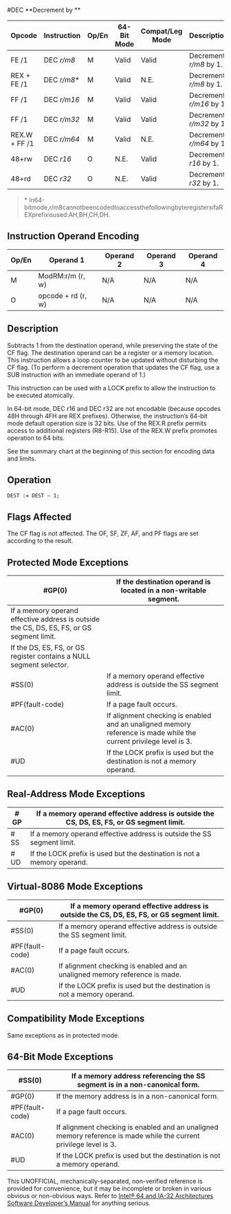 #DEC
**Decrement by **

| Opcode        | Instruction  | Op/En | 64-Bit Mode | Compat/Leg Mode | Description             |
| ------------- | ------------ | ----- | ----------- | --------------- | ----------------------- |
| FE /1         | DEC _r/m8_   | M     | Valid       | Valid           | Decrement _r/m8_ by 1.  |
| REX + FE /1   | DEC _r/m8_\* | M     | Valid       | N.E.            | Decrement _r/m8_ by 1.  |
| FF /1         | DEC _r/m16_  | M     | Valid       | Valid           | Decrement _r/m16_ by 1. |
| FF /1         | DEC _r/m32_  | M     | Valid       | Valid           | Decrement _r/m32_ by 1. |
| REX.W + FF /1 | DEC _r/m64_  | M     | Valid       | N.E.            | Decrement _r/m64_ by 1. |
| 48+rw         | DEC _r16_    | O     | N.E.        | Valid           | Decrement _r16_ by 1.   |
| 48+rd         | DEC _r32_    | O     | N.E.        | Valid           | Decrement _r32_ by 1.   |

> \* In64-bitmode,r/m8cannotbeencodedtoaccessthefollowingbyteregistersifaREXprefixisused:AH,BH,CH,DH.

## Instruction Operand Encoding

| Op/En | Operand 1          | Operand 2 | Operand 3 | Operand 4 |
| ----- | ------------------ | --------- | --------- | --------- |
| M     | ModRM:r/m (r, w)   | N/A       | N/A       | N/A       |
| O     | opcode + rd (r, w) | N/A       | N/A       | N/A       |

## Description

Subtracts 1 from the destination operand, while preserving the state of the CF flag. The destination operand can be a register or a memory location. This instruction allows a loop counter to be updated without disturbing the CF flag. (To perform a decrement operation that updates the CF flag, use a SUB instruction with an immediate operand of 1.)

This instruction can be used with a LOCK prefix to allow the instruction to be executed atomically.

In 64-bit mode, DEC r16 and DEC r32 are not encodable (because opcodes 48H through 4FH are REX prefixes). Otherwise, the instruction’s 64-bit mode default operation size is 32 bits. Use of the REX.R prefix permits access to additional registers (R8-R15). Use of the REX.W prefix promotes operation to 64 bits.

See the summary chart at the beginning of this section for encoding data and limits.

## Operation

```
DEST := DEST – 1;

```

## Flags Affected

The CF flag is not affected. The OF, SF, ZF, AF, and PF flags are set according to the result.

## Protected Mode Exceptions

| \#​​​​GP(0)                                                                               | If the destination operand is located in a non-writable segment.                                                   |
| ----------------------------------------------------------------------------------------- | ------------------------------------------------------------------------------------------------------------------ |
| If a memory operand effective address is outside the CS, DS, ES, FS, or GS segment limit. |
| If the DS, ES, FS, or GS register contains a NULL segment selector.                       |
| \#​​​​​SS(0)                                                                              | If a memory operand effective address is outside the SS segment limit.                                             |
| \#​PF(fault-code)                                                                         | If a page fault occurs.                                                                                            |
| \#​AC(0)                                                                                  | If alignment checking is enabled and an unaligned memory reference is made while the current privilege level is 3. |
| #​​​UD                                                                                    | If the LOCK prefix is used but the destination is not a memory operand.                                            |

## Real-Address Mode Exceptions

| \#​​​​GP  | If a memory operand effective address is outside the CS, DS, ES, FS, or GS segment limit. |
| --------- | ----------------------------------------------------------------------------------------- |
| \#​​​​​SS | If a memory operand effective address is outside the SS segment limit.                    |
| #​​​UD    | If the LOCK prefix is used but the destination is not a memory operand.                   |

## Virtual-8086 Mode Exceptions

| \#​​​​GP(0)       | If a memory operand effective address is outside the CS, DS, ES, FS, or GS segment limit. |
| ----------------- | ----------------------------------------------------------------------------------------- |
| \#​​​​​SS(0)      | If a memory operand effective address is outside the SS segment limit.                    |
| \#​PF(fault-code) | If a page fault occurs.                                                                   |
| \#​AC(0)          | If alignment checking is enabled and an unaligned memory reference is made.               |
| #​​​UD            | If the LOCK prefix is used but the destination is not a memory operand.                   |

## Compatibility Mode Exceptions

Same exceptions as in protected mode.

## 64-Bit Mode Exceptions

| \#​​​​​SS(0)      | If a memory address referencing the SS segment is in a non-canonical form.                                         |
| ----------------- | ------------------------------------------------------------------------------------------------------------------ |
| \#​​​​GP(0)       | If the memory address is in a non-canonical form.                                                                  |
| \#​PF(fault-code) | If a page fault occurs.                                                                                            |
| \#​AC(0)          | If alignment checking is enabled and an unaligned memory reference is made while the current privilege level is 3. |
| #​​​UD            | If the LOCK prefix is used but the destination is not a memory operand.                                            |

This UNOFFICIAL, mechanically-separated, non-verified reference is provided for convenience, but it may be
incomplete or broken in various obvious or non-obvious
ways. Refer to [Intel® 64 and IA-32 Architectures Software Developer’s Manual](https://software.intel.com/en-us/download/intel-64-and-ia-32-architectures-sdm-combined-volumes-1-2a-2b-2c-2d-3a-3b-3c-3d-and-4) for anything serious.
